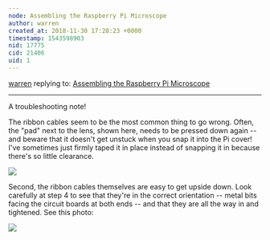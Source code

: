 ```yaml
---
node: Assembling the Raspberry Pi Microscope
author: warren
created_at: 2018-11-30 17:28:23 +0000
timestamp: 1543598903
nid: 17775
cid: 21406
uid: 1
---
```




[warren](../profile/warren) replying to: [Assembling the Raspberry Pi Microscope](../notes/bronwen/11-29-2018/assembling-the-raspberry-pi-microscope)

----
A troubleshooting note!

The ribbon cables seem to be the most common thing to go wrong. Often, the "pad" next to the lens, shown here, needs to be pressed down again -- and beware that it doesn't get unstuck when you snap it into the Pi cover! I've sometimes just firmly taped it in place instead of snapping it in because there's so little clearance. 


![](/i/27969)

Second, the ribbon cables themselves are easy to get upside down. Look carefully at step 4 to see that they're in the correct orientation -- metal bits facing the circuit boards at both ends -- and that they are all the way in and tightened. See this photo:

![](/i/27968)


